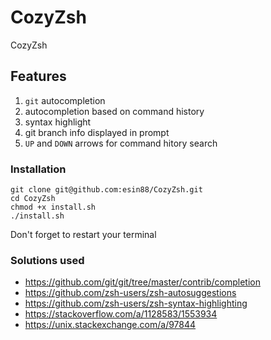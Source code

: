 # CozyZsh
CozyZsh

## Features

1. `git` autocompletion
1. autocompletion based on command history
1. syntax highlight
1. git branch info displayed in prompt
1. `UP` and `DOWN` arrows for command hitory search

### Installation

```
git clone git@github.com:esin88/CozyZsh.git
cd CozyZsh
chmod +x install.sh
./install.sh
```
Don't forget to restart your terminal

### Solutions used

* https://github.com/git/git/tree/master/contrib/completion
* https://github.com/zsh-users/zsh-autosuggestions
* https://github.com/zsh-users/zsh-syntax-highlighting
* https://stackoverflow.com/a/1128583/1553934
* https://unix.stackexchange.com/a/97844